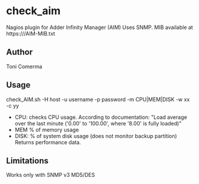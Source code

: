 # check_aim
Nagios plugin for Adder Infinity Manager (AIM)
Uses SNMP. MIB available at https://<IP>/AIM-MIB.txt

## Author
Toni Comerma

## Usage
check_AIM.sh -H host -u username -p password -m CPU|MEM|DISK -w xx -c yy

   - CPU: checks CPU usage. According to documentation: "Load average over the last minute ('0.00' to '100.00', where '8.00' is fully loaded)"
   - MEM % of memory usage
   - DISK: % of system disk usage (does not monitor backup partition)
Returns performance data.

## Limitations
Works only with SNMP v3 MD5/DES